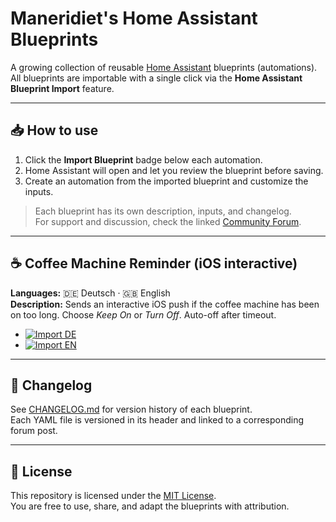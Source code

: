 # Maneridiet's Home Assistant Blueprints

A growing collection of reusable [Home Assistant](https://www.home-assistant.io) blueprints (automations).  
All blueprints are importable with a single click via the **Home Assistant Blueprint Import** feature.

---

## 📥 How to use

1. Click the **Import Blueprint** badge below each automation.  
2. Home Assistant will open and let you review the blueprint before saving.  
3. Create an automation from the imported blueprint and customize the inputs.  

> Each blueprint has its own description, inputs, and changelog.  
> For support and discussion, check the linked [Community Forum](https://community.home-assistant.io/c/blueprints-exchange/53).

---

## ☕ Coffee Machine Reminder (iOS interactive)

**Languages:** 🇩🇪 Deutsch · 🇬🇧 English  
**Description:** Sends an interactive iOS push if the coffee machine has been on too long. Choose *Keep On* or *Turn Off*. Auto-off after timeout.

- [![Import DE](https://my.home-assistant.io/badges/blueprint_import.svg)](https://my.home-assistant.io/redirect/blueprint_import/?blueprint_url=https%3A%2F%2Fraw.githubusercontent.com%2FManeridiet%2Fhome-assistant-blueprints%2Fmaster%2Fblueprints%2Fautomation%2FManeridiet%2Fcoffee_prompt_ios_de.yaml)  
- [![Import EN](https://my.home-assistant.io/badges/blueprint_import.svg)](https://my.home-assistant.io/redirect/blueprint_import/?blueprint_url=https%3A%2F%2Fraw.githubusercontent.com%2FManeridiet%2Fhome-assistant-blueprints%2Fmaster%2Fblueprints%2Fautomation%2FManeridiet%2Fcoffee_prompt_ios_en.yaml)  

---

## 📖 Changelog

See [CHANGELOG.md](./CHANGELOG.md) for version history of each blueprint.  
Each YAML file is versioned in its header and linked to a corresponding forum post.

---

## 📜 License

This repository is licensed under the [MIT License](./LICENSE).  
You are free to use, share, and adapt the blueprints with attribution.

